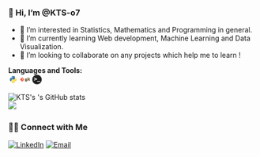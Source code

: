  ### 👋 Hi, I’m @KTS-o7
- 👀 I’m interested in Statistics, Mathematics and Programming in general.
- 🌱 I’m currently learning Web development, Machine Learning and Data Visualization. 
- 💞️ I’m looking to collaborate on any projects which help me to learn !

**Languages and Tools:**  
<code><img height="20" src="https://raw.githubusercontent.com/github/explore/80688e429a7d4ef2fca1e82350fe8e3517d3494d/topics/python/python.png"></code>
<code><img height="20" src="https://raw.githubusercontent.com/github/explore/80688e429a7d4ef2fca1e82350fe8e3517d3494d/topics/git/git.png"></code>
<code><img height="20" src="https://raw.githubusercontent.com/github/explore/80688e429a7d4ef2fca1e82350fe8e3517d3494d/topics/terminal/terminal.png"></code>
<!---<code><img height="20" src="https://raw.githubusercontent.com/github/explore/80688e429a7d4ef2fca1e82350fe8e3517d3494d/topics/javascript/javascript.png"></code>
<code><img height="20" src="https://raw.githubusercontent.com/github/explore/80688e429a7d4ef2fca1e82350fe8e3517d3494d/topics/react/react.png"></code>
<code><img height="20" src="https://raw.githubusercontent.com/github/explore/80688e429a7d4ef2fca1e82350fe8e3517d3494d/topics/nodejs/nodejs.png"></code>
<code><img height="20" src="https://raw.githubusercontent.com/github/explore/80688e429a7d4ef2fca1e82350fe8e3517d3494d/topics/cpp/cpp.png"></code>
<code><img height="20" src="https://raw.githubusercontent.com/github/explore/80688e429a7d4ef2fca1e82350fe8e3517d3494d/topics/mysql/mysql.png"></code>--->

 

![KTS's 's GitHub stats](https://github-readme-stats.vercel.app/api?username=KTS-o7&show_icons=true&theme=github_dark&layout=compact)
<br>
![](https://github-readme-stats.vercel.app/api/top-langs/?username=KTS-o7&theme=dark&hide_border=false&include_all_commits=false&count_private=false&layout=compact)
</br>
<h3> 🤝🏻 Connect with Me </h3>
<p align="center">

<a href="https://www.linkedin.com/in/krishnatejaswi-shenthar/" target="_blank"><img alt="LinkedIn" src="https://img.shields.io/badge/LinkedIn-@Krishnatejaswi Shenthar-blue?style=flat&logo=linkedin"></a>
<a href="mailto:krishna.tejaswi@shenthar.com"><img alt="Email" src="https://img.shields.io/badge/Email-krishna.tejaswi@shenthar.com-blue?style=flat&logo=gmail"></a>
</p>

<!---
KTS-o7/KTS-o7 is a ✨ special ✨ repository because its `README.md` (this file) appears on your GitHub profile.
You can click the Preview link to take a look at your changes.
--->
